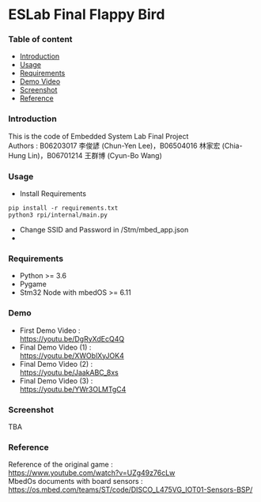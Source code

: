# ESLab Final Flappy Bird

### Table of content
 - [Introduction](#introduction)
 - [Usage](#Usage)
 - [Requirements](#Requirements)
 - [Demo Video](#Demo)
 - [Screenshot](#Screenshot)
 - [Reference](#reference)

### Introduction

This is the code of Embedded System Lab Final Project  
Authors : B06203017 李俊諺 (Chun-Yen Lee)，B06504016 林家宏 (Chia-Hung Lin)，B06701214 王群博 (Cyun-Bo Wang)  

### Usage
- Install Requirements  
```
pip install -r requirements.txt
python3 rpi/internal/main.py
```
- Change SSID and Password in /Stm/mbed_app.json
- 
### Requirements
 - Python >= 3.6
 - Pygame
 - Stm32 Node with mbedOS >= 6.11

### Demo

 - First Demo Video     :   
   https://youtu.be/DgRyXdEcQ4Q    
 - Final Demo Video (1) :   
   https://youtu.be/XWOblXyJOK4  
 - Final Demo Video (2) :   
   https://youtu.be/JaakABC_8xs   
 - Final Demo Video (3) :   
   https://youtu.be/YWr3OLMTgC4  


### Screenshot

TBA
### Reference

Reference of the original game :  
https://www.youtube.com/watch?v=UZg49z76cLw  
MbedOs documents with board sensors :  
https://os.mbed.com/teams/ST/code/DISCO_L475VG_IOT01-Sensors-BSP/  
